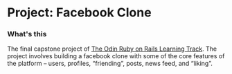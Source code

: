 # Project: Facebook Clone

### What's this

The final capstone project of [The Odin Ruby on Rails Learning Track](https://www.theodinproject.com/courses/ruby-on-rails/lessons/final-project). The project involves building a facebook clone with some of the core features of the platform – users, profiles, “friending”, posts, news feed, and “liking”. 